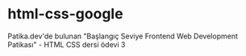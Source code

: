 # html-css-google
Patika.dev'de bulunan "Başlangıç Seviye Frontend Web Development Patikası" - HTML CSS dersi ödevi 3
